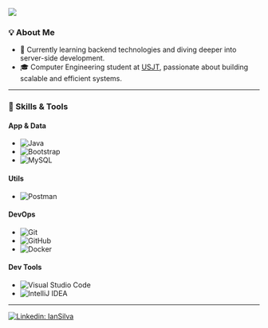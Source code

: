 
![](https://komarev.com/ghpvc/?username=IanSilvaCertacon&color=006bed)

### 💡 About Me

- 🤔 Currently learning backend technologies and diving deeper into server-side development.
- 🎓 Computer Engineering student at [USJT](https://www.usjt.br/), passionate about building scalable and efficient systems.

---

### 🚀 Skills & Tools

#### **App & Data**

- ![Java](https://img.shields.io/badge/java-%23ED8B00.svg?style=for-the-badge&logo=openjdk&logoColor=white)
- ![Bootstrap](https://img.shields.io/badge/bootstrap-%23563D7C.svg?style=for-the-badge&logo=bootstrap&logoColor=white)
- ![MySQL](https://img.shields.io/badge/mysql-%2300f.svg?style=for-the-badge&logo=mysql&logoColor=white)

#### **Utils**

- ![Postman](https://img.shields.io/badge/Postman-FF6C37?style=for-the-badge&logo=postman&logoColor=white)

#### **DevOps**

- ![Git](https://img.shields.io/badge/git-%23F05033.svg?style=for-the-badge&logo=git&logoColor=white)
- ![GitHub](https://img.shields.io/badge/github-%23121011.svg?style=for-the-badge&logo=github&logoColor=white)
- ![Docker](https://img.shields.io/badge/docker-%230db7ed.svg?style=for-the-badge&logo=docker&logoColor=white)

#### **Dev Tools**

- ![Visual Studio Code](https://img.shields.io/badge/Visual%20Studio%20Code-0078d7.svg?style=for-the-badge&logo=visual-studio-code&logoColor=white)
- ![IntelliJ IDEA](https://img.shields.io/badge/IntelliJIDEA-000000.svg?style=for-the-badge&logo=intellij-idea&logoColor=white)

---

[![Linkedin: IanSilva](https://img.shields.io/badge/LinkedIn-IanSilva-blue?style=flat&logo=linkedin)](https://www.linkedin.com/in/ian-felopesil)


